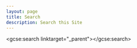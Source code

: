 ```yaml
---
layout: page
title: Search
description: Search this Site
---
```


<script>
  (function() {
    var cx = '017189791726756816761:st6sfiiflgu';
    var gcse = document.createElement('script');
    gcse.type = 'text/javascript';
    gcse.async = true;
    gcse.src = 'https://cse.google.com/cse.js?cx=' + cx;
    var s = document.getElementsByTagName('script')[0];
    s.parentNode.insertBefore(gcse, s);
  })();
</script>

<gcse:search linktarget="\_parent"></gcse:search>
